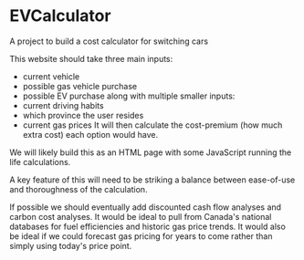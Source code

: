 # EVCalculator
A project to build a cost calculator for switching cars

This website should take three main inputs:
- current vehicle
- possible gas vehicle purchase
- possible EV purchase
along with multiple smaller inputs:
- current driving habits
- which province the user resides
- current gas prices
It will then calculate the cost-premium (how much extra cost) each option would have.

We will likely build this as an HTML page with some JavaScript running the life calculations.

A key feature of this will need to be striking a balance between ease-of-use and thoroughness of the calculation.

If possible we should eventually add discounted cash flow analyses and carbon cost analyses.  It would be ideal to pull from Canada's national databases for fuel efficiencies and historic gas price trends.  It would also be ideal if we could forecast gas pricing for years to come rather than simply using today's price point.
